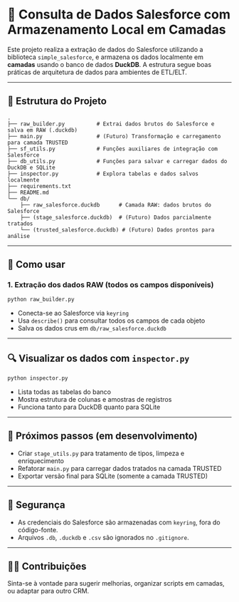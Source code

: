 # 🔄 Consulta de Dados Salesforce com Armazenamento Local em Camadas

Este projeto realiza a extração de dados do Salesforce utilizando a biblioteca `simple_salesforce`, e armazena os dados localmente em **camadas** usando o banco de dados **DuckDB**. A estrutura segue boas práticas de arquitetura de dados para ambientes de ETL/ELT.

---

## 📁 Estrutura do Projeto

```
.
├── raw_builder.py          # Extrai dados brutos do Salesforce e salva em RAW (.duckdb)
├── main.py                 # (Futuro) Transformação e carregamento para camada TRUSTED
├── sf_utils.py             # Funções auxiliares de integração com Salesforce
├── db_utils.py             # Funções para salvar e carregar dados do DuckDB e SQLite
├── inspector.py            # Explora tabelas e dados salvos localmente
├── requirements.txt
├── README.md
└── db/
    ├── raw_salesforce.duckdb      # Camada RAW: dados brutos do Salesforce
    ├── (stage_salesforce.duckdb)  # (Futuro) Dados parcialmente tratados
    └── (trusted_salesforce.duckdb) # (Futuro) Dados prontos para análise
```

---

## 🚀 Como usar

### 1. Extração dos dados RAW (todos os campos disponíveis)

```bash
python raw_builder.py
```

- Conecta-se ao Salesforce via `keyring`
- Usa `describe()` para consultar todos os campos de cada objeto
- Salva os dados crus em `db/raw_salesforce.duckdb`

---

## 🔍 Visualizar os dados com `inspector.py`

```bash
python inspector.py
```

- Lista todas as tabelas do banco
- Mostra estrutura de colunas e amostras de registros
- Funciona tanto para DuckDB quanto para SQLite

---

## 📌 Próximos passos (em desenvolvimento)

- Criar `stage_utils.py` para tratamento de tipos, limpeza e enriquecimento
- Refatorar `main.py` para carregar dados tratados na camada TRUSTED
- Exportar versão final para SQLite (somente a camada TRUSTED)

---

## 🔐 Segurança

- As credenciais do Salesforce são armazenadas com `keyring`, fora do código-fonte.
- Arquivos `.db`, `.duckdb` e `.csv` são ignorados no `.gitignore`.

---

## 🙋‍♂️ Contribuições

Sinta-se à vontade para sugerir melhorias, organizar scripts em camadas, ou adaptar para outro CRM.